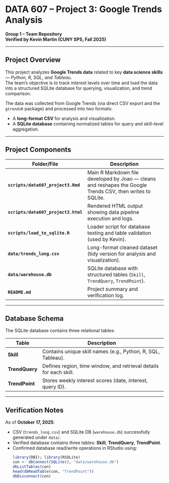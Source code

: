 # DATA 607 – Project 3: Google Trends Analysis  
**Group 1 – Team Repository**  
**Verified by Kevin Martin (CUNY SPS, Fall 2025)**  

---

## Project Overview
This project analyzes **Google Trends data** related to key **data science skills** — *Python, R, SQL, and Tableau*.  
The team’s objective is to track interest levels over time and load the data into a structured SQLite database for querying, visualization, and trend comparison.

The data was collected from Google Trends (via direct CSV export and the `gtrendsR` package) and processed into two formats:
- A **long-format CSV** for analysis and visualization.
- A **SQLite database** containing normalized tables for query and skill-level aggregation.

---

## Project Components
| Folder/File | Description |
|--------------|--------------|
| **`scripts/data607_project3.Rmd`** | Main R Markdown file developed by Joao — cleans and reshapes the Google Trends CSV, then writes to SQLite. |
| **`scripts/data607_project3.html`** | Rendered HTML output showing data pipeline execution and logs. |
| **`scripts/load_to_sqlite.R`** | Loader script for database testing and table validation (used by Kevin). |
| **`data/trends_long.csv`** | Long-format cleaned dataset (tidy version for analysis and visualization). |
| **`data/warehouse.db`** | SQLite database with structured tables (`Skill`, `TrendQuery`, `TrendPoint`). |
| **`README.md`** | Project summary and verification log. |

---

## Database Schema
The SQLite database contains three relational tables:

| Table | Description |
|--------|--------------|
| **Skill** | Contains unique skill names (e.g., Python, R, SQL, Tableau). |
| **TrendQuery** | Defines region, time window, and retrieval details for each skill. |
| **TrendPoint** | Stores weekly interest scores (date, interest, query ID). |

---

## Verification Notes
As of **October 17, 2025**:
- CSV (`trends_long.csv`) and SQLite DB (`warehouse.db`) successfully generated under `data/`.
- Verified database contains three tables: **Skill**, **TrendQuery**, **TrendPoint**.
- Confirmed database read/write operations in RStudio using:
  ```r
  library(DBI); library(RSQLite)
  con <- dbConnect(SQLite(), "data/warehouse.db")
  dbListTables(con)
  head(dbReadTable(con, "TrendPoint"))
  dbDisconnect(con)
